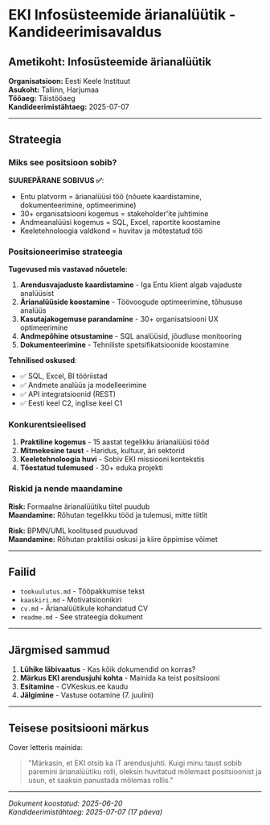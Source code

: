 # EKI Infosüsteemide ärianalüütik - Kandideerimisavaldus

## Ametikoht: Infosüsteemide ärianalüütik

**Organisatsioon:** Eesti Keele Instituut  
**Asukoht:** Tallinn, Harjumaa  
**Tööaeg:** Täistööaeg  
**Kandideerimistähtaeg:** 2025-07-07  

---

## Strateegia

### Miks see positsioon sobib?

**SUUREPÄRANE SOBIVUS ✅**:

- Entu platvorm = ärianalüüsi töö (nõuete kaardistamine, dokumenteerimine, optimeerimine)
- 30+ organisatsiooni kogemus = stakeholder'ite juhtimine
- Andmeanalüüsi kogemus = SQL, Excel, raportite koostamine
- Keeletehnoloogia valdkond = huvitav ja mõtestatud töö

### Positsioneerimise strateegia

**Tugevused mis vastavad nõuetele**:

1. **Arendusvajaduste kaardistamine** - Iga Entu klient algab vajaduste analüüsist
2. **Ärianalüüside koostamine** - Töövoogude optimeerimine, tõhususe analüüs
3. **Kasutajakogemuse parandamine** - 30+ organisatsiooni UX optimeerimine
4. **Andmepõhine otsustamine** - SQL analüüsid, jõudluse monitooring
5. **Dokumenteerimine** - Tehniliste spetsifikatsioonide koostamine

**Tehnilised oskused**:

- ✅ SQL, Excel, BI tööriistad
- ✅ Andmete analüüs ja modelleerimine  
- ✅ API integratsioonid (REST)
- ✅ Eesti keel C2, inglise keel C1

### Konkurentsieelised

1. **Praktiline kogemus** - 15 aastat tegelikku ärianalüüsi tööd
2. **Mitmekesine taust** - Haridus, kultuur, äri sektorid
3. **Keeletehnoloogia huvi** - Sobiv EKI missiooni kontekstis
4. **Tõestatud tulemused** - 30+ eduka projekti

### Riskid ja nende maandamine

**Risk:** Formaalne ärianalüütiku tiitel puudub  
**Maandamine:** Rõhutan tegelikku tööd ja tulemusi, mitte tiitlit

**Risk:** BPMN/UML koolitused puuduvad  
**Maandamine:** Rõhutan praktilisi oskusi ja kiire õppimise võimet

---

## Failid

- `tookuulutus.md` - Tööpakkumise tekst
- `kaaskiri.md` - Motivatsioonikiri  
- `cv.md` - Ärianalüütikule kohandatud CV
- `readme.md` - See strateegia dokument

---

## Järgmised sammud

1. **Lühike läbivaatus** - Kas kõik dokumendid on korras?
2. **Märkus EKI arendusjuhi kohta** - Mainida ka teist positsiooni
3. **Esitamine** - CVKeskus.ee kaudu
4. **Jälgimine** - Vastuse ootamine (7. juulini)

---

## Teisese positsiooni märkus

Cover letteris mainida:
> "Märkasin, et EKI otsib ka IT arendusjuhti. Kuigi minu taust sobib paremini ärianalüütiku rolli, oleksin huvitatud mõlemast positsioonist ja usun, et saaksin panustada mõlemas rollis."

---

*Dokument koostatud: 2025-06-20*  
*Kandideerimistähtaeg: 2025-07-07 (17 päeva)*
